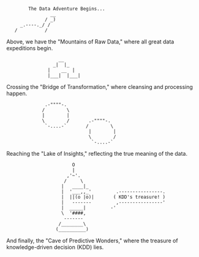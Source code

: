             The Data Adventure Begins...
                    __
                  / _)
         _.----._/ /
       /          /

Above, we have the "Mountains of Raw Data," where all great data expeditions begin.

                       __
                     _|  |_
                   |    __  |
                   |___|  |___|

Crossing the "Bridge of Transformation," where cleansing and processing happen.

                  .-""""-.
                 /        \
                 |        |
                 \        /       .-""""-.
                  `-....-`       /        \
                                  |        |
                                  \        / 
                                   `-....-`

Reaching the "Lake of Insights," reflecting the true meaning of the data.

                            O
                            |
                          ,'~'.
                         /     \
                        |   ____|_
                        |  '___,,_'         .----------------.
                        |  ||(o |o)|       ( KDD's treasure! )
                        |   -------         ,----------------'
                        |  _____|         -'
                        \  '####,
                         -------
                       /________\
                      (__________)
                      
And finally, the "Cave of Predictive Wonders," where the treasure of knowledge-driven decision (KDD) lies.


